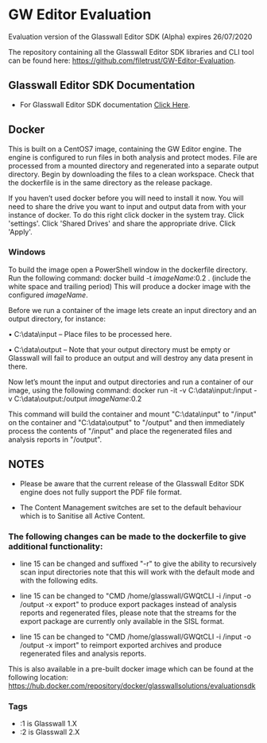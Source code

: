 # GW Editor Evaluation
Evaluation version of the Glasswall Editor SDK (Alpha) expires  26/07/2020

The repository containing all the Glasswall Editor SDK libraries and CLI tool can be found here: https://github.com/filetrust/GW-Editor-Evaluation. 


## Glasswall Editor SDK Documentation

- For Glasswall Editor SDK documentation [Click Here](https://docs.glasswallsolutions.com/sdk/editor).

## Docker
This is built on a CentOS7 image, containing the GW Editor engine. The engine is configured to run files in both analysis and protect modes. File are processed from a mounted directory and regenerated into a separate output directory.
Begin by downloading the files to a clean workspace. Check that the dockerfile is in the same directory as the release package.

If you haven’t used docker before you will need to install it now. You will need to share the drive you want to input and output data from with your instance of docker. To do this right click docker in the system tray. Click 'settings'. Click 'Shared Drives' and share the appropriate drive. Click 'Apply'.

### Windows
To build the image open a PowerShell window in the dockerfile directory. Run the following command:
docker build -t *imageName*:0.2 .     (include the white space and trailing period)
This will produce a docker image with the configured *imageName*.

Before we run a container of the image lets create an input directory and an output directory, for instance:

•	C:\data\input – Place files to be processed here.

•	C:\data\output – Note that your output directory must be empty or Glasswall will fail to produce an output and will destroy any data present in there.

Now let’s mount the input and output directories and run a container of our image, using the following command:
docker run -it -v C:\data\input:/input -v C:\data\output:/output *imageName*:0.2

This command will build the container and mount "C:\data\input" to "/input" on the container and "C:\data\output" to "/output" and then immediately process the contents of "/input" and place the regenerated files and analysis reports in "/output".

## NOTES

- Please be aware that the current release of the Glasswall Editor SDK engine does not fully support the PDF file format.

- The Content Management switches are set to the default behaviour which is to Sanitise all Active Content.

### The following changes can be made to the dockerfile to give additional functionality:
- line 15 can be changed and suffixed "-r" to give the ability to recursively scan input directories note that this will work with the default mode and with the following edits.

- line 15 can be changed to "CMD /home/glasswall/GWQtCLI -i /input -o /output -x export" to produce export packages instead of analysis reports and regenerated files, please note that the streams for the export package are currently only available in the SISL format.

- line 15 can be changed to "CMD /home/glasswall/GWQtCLI -i /input -o /output -x import" to reimport exported archives and produce regenerated files and analysis reports.

This is also available in a pre-built docker image which can be found at the following location: https://hub.docker.com/repository/docker/glasswallsolutions/evaluationsdk

### Tags
- :1 is Glasswall 1.X 
- :2 is Glasswall 2.X

